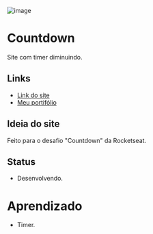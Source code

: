 ![image](https://user-images.githubusercontent.com/88604193/179359983-1ee2c3b7-9ed6-4d5a-b2d4-ef96e1741090.png)
<h1>Countdown</h1>
<p>Site com timer diminuindo.</p>
<h2>Links</h2>
<ul>
  <li>
    <a href="https://sabrina1408.github.io/Countdown-Js/">Link do site</a>
  </li>
  <li>
    <a href="https://sabrinaalves.tk" target="_blank">Meu portifólio</a>
  </li>
</ul>
<h2>Ideia do site</h2>
<p>Feito para o desafio "Countdown" da Rocketseat.</p>
<h2>Status</h2>
<ul>
  <li>Desenvolvendo.</li>
</ul>
<h1>Aprendizado</h1>
<ul>
  <li>Timer.</li>
</ul>